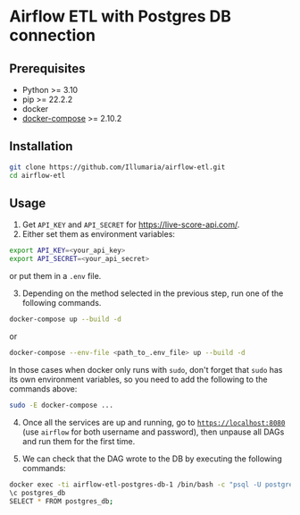 # Airflow ETL with Postgres DB connection

## Prerequisites

* Python >= 3.10
* pip >= 22.2.2
* docker
* [docker-compose](https://docs.docker.com/compose/install/) >= 2.10.2

## Installation

```bash
git clone https://github.com/Illumaria/airflow-etl.git
cd airflow-etl
```

## Usage

1. Get `API_KEY` and `API_SECRET` for https://live-score-api.com/.
2. Either set them as environment variables:

```bash
export API_KEY=<your_api_key>
export API_SECRET=<your_api_secret>
```

or put them in a `.env` file.

3. Depending on the method selected in the previous step, run one of the following commands.

```bash
docker-compose up --build -d
```
or

```bash
docker-compose --env-file <path_to_.env_file> up --build -d
```

In those cases when docker only runs with `sudo`, don't forget that `sudo` has its own environment variables, so you need to add the following to the commands above:

```bash
sudo -E docker-compose ...
```

4. Once all the services are up and running, go to [`https://localhost:8080`](https://localhost:8080) (use `airflow` for both username and password), then unpause all DAGs and run them for the first time.

5. We can check that the DAG wrote to the DB by executing the following commands:

```bash
docker exec -ti airflow-etl-postgres-db-1 /bin/bash -c "psql -U postgres"
\c postgres_db
SELECT * FROM postgres_db;
```
